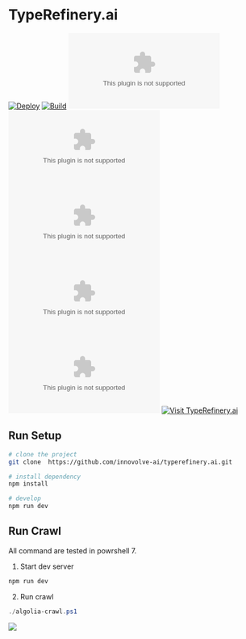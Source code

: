 # TypeRefinery.ai

[![Deploy](https://github.com/innovolve-ai/typerefinery.ai/actions/workflows/deploy.yml/badge.svg)](https://github.com/innovolve-ai/typerefinery.ai/actions/workflows/deploy.yml)
[![Build](https://github.com/innovolve-ai/typerefinery.ai/actions/workflows/build.yml/badge.svg)](https://github.com/innovolve-ai/typerefinery.ai/actions/workflows/build.yml)
[![github license](https://img.shields.io/github/license/innovolve-ai/typerefinery.ai)](https://github.com/innovolve-ai/typerefinery.ai)
[![github issues](https://img.shields.io/github/issues/innovolve-ai/typerefinery.ai)](https://github.com/innovolve-ai/typerefinery.ai)
[![github last commit](https://img.shields.io/github/last-commit/innovolve-ai/typerefinery.ai)](https://github.com/innovolve-ai/typerefinery.ai)
[![github repo size](https://img.shields.io/github/repo-size/innovolve-ai/typerefinery.ai)](https://github.com/innovolve-ai/typerefinery.ai)
[![github repo size](https://img.shields.io/github/languages/code-size/innovolve-ai/typerefinery.ai)](https://github.com/innovolve-ai/typerefinery.ai)
[![Visit TypeRefinery.ai](https://img.shields.io/badge/visit-typerefinery.ai-brightgreen)](https://typerefinery.ai/)

## Run Setup

```sh
# clone the project
git clone  https://github.com/innovolve-ai/typerefinery.ai.git

# install dependency
npm install

# develop
npm run dev
```

## Run Crawl

All command are tested in powrshell 7.

1. Start dev server

```powershell
npm run dev
```

2. Run crawl

```powershell
./algolia-crawl.ps1
```

<img src="./images/demo1.png">
